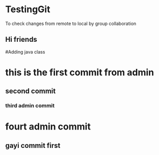 # TestingGit
To check changes from remote to local by group collaboration

## Hi friends
#Adding java class

# this is the first commit from admin

## second commit

### third admin commit
# fourt admin commit
## gayi commit first
